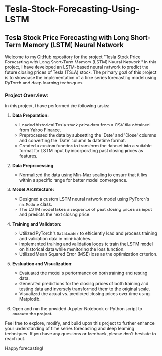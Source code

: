 # Tesla-Stock-Forecasting-Using-LSTM
 ## Tesla Stock Price Forecasting with Long Short-Term Memory (LSTM) Neural Network

Welcome to my GitHub repository for the project "Tesla Stock Price Forecasting with Long Short-Term Memory (LSTM) Neural Network." In this project, I have developed an LSTM-based neural network to predict the future closing prices of Tesla (TSLA) stock. The primary goal of this project is to showcase the implementation of a time series forecasting model using PyTorch and deep learning techniques.

### Project Overview:
In this project, I have performed the following tasks:

1. **Data Preparation:**
   - Loaded historical Tesla stock price data from a CSV file obtained from Yahoo Finance.
   - Preprocessed the data by subsetting the 'Date' and 'Close' columns and converting the 'Date' column to datetime format.
   - Created a custom function to transform the dataset into a suitable format for LSTM input by incorporating past closing prices as features.

2. **Data Preprocessing:**
   - Normalized the data using Min-Max scaling to ensure that it lies within a specific range for better model convergence.

3. **Model Architecture:**
   - Designed a custom LSTM neural network model using PyTorch's `nn.Module` class.
   - The LSTM model takes a sequence of past closing prices as input and predicts the next closing price.

4. **Training and Validation:**
   - Utilized PyTorch's `DataLoader` to efficiently load and process training and validation data in mini-batches.
   - Implemented training and validation loops to train the LSTM model on historical data while monitoring the loss function.
   - Utilized Mean Squared Error (MSE) loss as the optimization criterion.

5. **Evaluation and Visualization:**
   - Evaluated the model's performance on both training and testing data.
   - Generated predictions for the closing prices of both training and testing data and inversely transformed them to the original scale.
   - Visualized the actual vs. predicted closing prices over time using Matplotlib.
4. Open and run the provided Jupyter Notebook or Python script to execute the project.

Feel free to explore, modify, and build upon this project to further enhance your understanding of time series forecasting and deep learning techniques. If you have any questions or feedback, please don't hesitate to reach out.

Happy forecasting!
